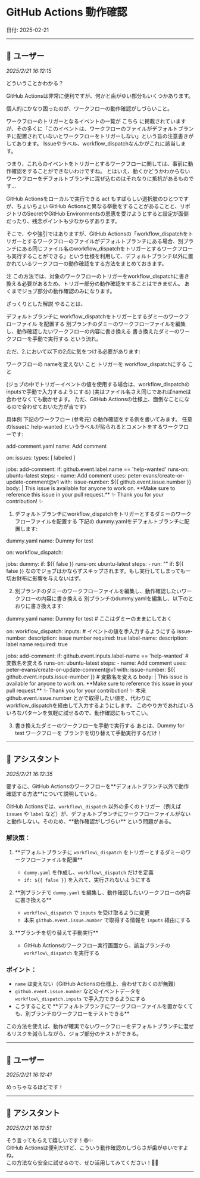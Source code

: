 # GitHub Actions 動作確認

日付: 2025-02-21

---

## 👤 ユーザー
*2025/2/21 16:12:15*

どういうことかわかる？

GitHub Actionsは非常に便利ですが、何かと歯がゆい部分もいくつかあります。

個人的にかなり困ったのが、ワークフローの動作確認がしづらいこと。

ワークフローのトリガーとなるイベントの一覧が こちら に掲載されていますが、その多くに「このイベントは、ワークフローのファイルがデフォルトブランチに配置されていないとワークフローをトリガーしない」という旨の注意書きがしてあります。
Issueやラベル、workflow\_dispatchなんかがこれに該当します。

つまり、これらのイベントをトリガーとするワークフローに関しては、事前に動作確認をすることができないわけですね。
とはいえ、動くかどうかわからないワークフローをデフォルトブランチに混ぜ込むのはそれなりに抵抗があるものです...

GitHub Actionsをローカルで実行できる act もすばらしい選択肢のひとつですが、ちょいちょい GitHub Actionsと異なる挙動をすることがあることと、リポジトリのSecretやGitHub Environmentsの恩恵を受けようとすると設定が面倒だったり、残念ポイントも少なからずあります。


そこで、やや強引ではありますが、GitHub Actionsの「workflow\_dispatchをトリガーとするワークフローのファイルがデフォルトブランチにある場合、別ブランチにある同じファイル名のworkflow\_dispatchをトリガーとするワークフローも実行することができる」という仕様を利用して、デフォルトブランチ以外に置かれているワークフローの動作確認をする方法をまとめておきます。

注
この方法では、対象のワークフローのトリガーをworkflow\_dispatchに書き換える必要があるため、トリガー部分の動作確認をすることはできません。
あくまでジョブ部分の動作確認のみになります。

ざっくりとした解説
やることは、

デフォルトブランチに workflow\_dispatchをトリガーとするダミーのワークフローファイル を配置する
別ブランチのダミーのワークフローファイルを編集し、動作確認したいワークフローの内容に書き換える
書き換えたダミーのワークフローを手動で実行する
という流れ。

ただ、2.において以下の2点に気をつける必要があります:

ワークフローの nameを変えない こと
トリガーを workflow\_dispatchにする こと

(ジョブの中でトリガーイベントの値を使用する場合は、workflow\_dispatchのinputsで手動で入力するようにする)
(実はファイル名さえ同じであればnameは合わせなくても動かせます。
ただ、GitHub Actionsの仕様上、面倒なことになるので合わせておいた方が吉です)

具体例
下記のワークフロー (参考元) の動作確認をする例を書いてみます。
任意のIssueに help-wanted というラベルが貼られるとコメントをするワークフローです:

add-comment.yaml
name: Add comment

on:
  issues:
    types: \[ labeled \]

jobs:
  add-comment:
    if: github.event.label.name == 'help-wanted'
    runs-on: ubuntu-latest
    steps:
      - name: Add comment
        uses: peter-evans/create-or-update-comment@v1
        with:
          issue-number: ${{ github.event.issue.number }}
          body: |
            This issue is available for anyone to work on. \*\*Make sure to reference this issue in your pull request.\*\* :sparkles: Thank you for your contribution! :sparkles:
1. デフォルトブランチにworkflow\_dispatchをトリガーとするダミーのワークフローファイルを配置する
下記の dummy.yamlをデフォルトブランチに配置します:

dummy.yaml
name: Dummy for test

on:
  workflow\_dispatch:

jobs:
  dummy:
    if: ${{ false }}
    runs-on: ubuntu-latest
    steps:
      - run: ""
if: ${{ false }} なのでジョブはかならずスキップされます。もし実行してしまっても一切お財布に影響を与えないはず。

2. 別ブランチのダミーのワークフローファイルを編集し、動作確認したいワークフローの内容に書き換える
別ブランチのdummy.yamlを編集し、以下のとおりに書き換えます:

dummy.yaml
name: Dummy for test  # ここはダミーのままにしておく

on:
  workflow\_dispatch:
    inputs:           # イベントの値を手入力するようにする
      issue-number:
        description: issue number
        required: true
      label-name:
        description: label name
        required: true

jobs:
  add-comment:
    if: github.event.inputs.label-name == 'help-wanted'          # 変数名を変える
    runs-on: ubuntu-latest
    steps:
      - name: Add comment
        uses: peter-evans/create-or-update-comment@v1
        with:
          issue-number: ${{ github.event.inputs.issue-number }}  # 変数名を変える
          body: |
            This issue is available for anyone to work on. \*\*Make sure to reference this issue in your pull request.\*\* :sparkles: Thank you for your contribution! :sparkles:
本来 github.event.issue.number とかで取得したい値を、代わりにworkflow\_dispatchを経由して入力するようにします。
このやり方であればいろいろなパターンを気軽に試せるので、動作確認にもってこい。

3. 書き換えたダミーのワークフローを手動で実行する
あとは、Dummy for test ワークフローを ブランチを切り替えて手動実行するだけ！

---

## 🤖 アシスタント
*2025/2/21 16:12:35*

要するに、GitHub Actionsのワークフローを\*\*デフォルトブランチ以外で動作確認する方法\*\*について説明している。

GitHub Actionsでは、`workflow\_dispatch` 以外の多くのトリガー（例えば `issues` や `label` など）が、デフォルトブランチにワークフローファイルがないと動作しない。そのため、\*\*動作確認がしづらい\*\* という問題がある。

### 解決策：
1. \*\*デフォルトブランチに `workflow\_dispatch` をトリガーとするダミーのワークフローファイルを配置\*\*
   - `dummy.yaml` を作成し、`workflow\_dispatch` だけを定義
   - `if: ${{ false }}` を入れて、実行されないようにする

2. \*\*別ブランチで `dummy.yaml` を編集し、動作確認したいワークフローの内容に書き換える\*\*
   - `workflow\_dispatch` で `inputs` を受け取るように変更
   - 本来 `github.event.issue.number` で取得する情報を `inputs` 経由にする

3. \*\*ブランチを切り替えて手動実行\*\*
   - GitHub Actionsのワークフロー実行画面から、該当ブランチの `workflow\_dispatch` を実行する

### ポイント：
- `name` は変えない（GitHub Actionsの仕様上、合わせておくのが無難）
- `github.event.issue.number` などのイベントデータを `workflow\_dispatch.inputs` で手入力できるようにする
- こうすることで \*\*デフォルトブランチにワークフローファイルを置かなくても、別ブランチのワークフローをテストできる\*\*

この方法を使えば、動作が確実でないワークフローをデフォルトブランチに混ぜるリスクを減らしながら、ジョブ部分のテストができる。

---

## 👤 ユーザー
*2025/2/21 16:12:41*

めっちゃなるほどです！

---

## 🤖 アシスタント
*2025/2/21 16:12:51*

そう言ってもらえて嬉しいです！😆✨  
GitHub Actionsは便利だけど、こういう動作確認のしづらさが歯がゆいですよね。  
この方法なら安全に試せるので、ぜひ活用してみてください！💪🚀

---
